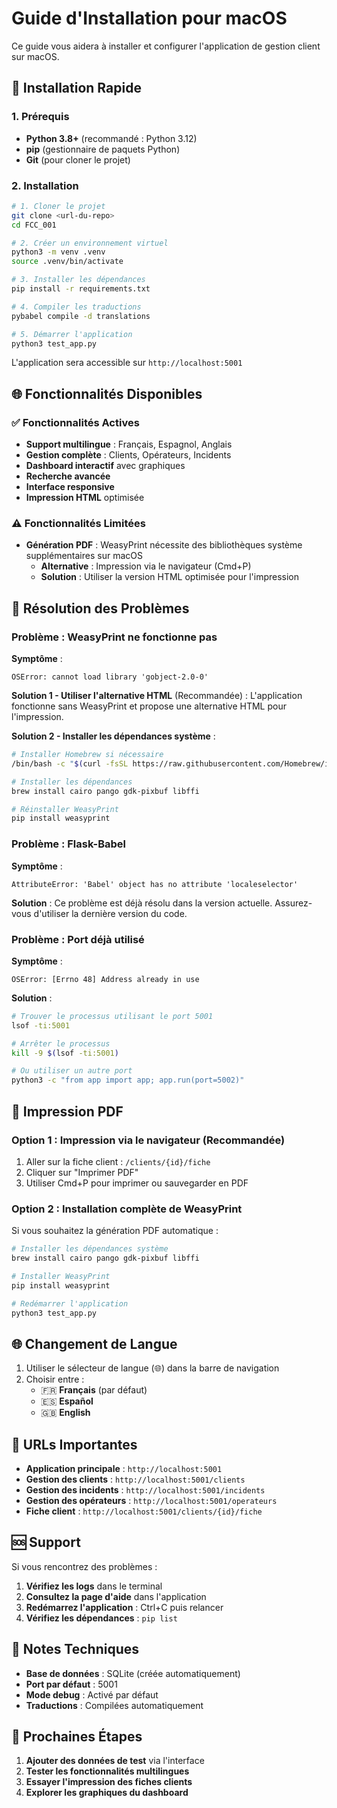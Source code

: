 # Guide d'Installation pour macOS

Ce guide vous aidera à installer et configurer l'application de gestion client sur macOS.

## 🚀 Installation Rapide

### 1. Prérequis

- **Python 3.8+** (recommandé : Python 3.12)
- **pip** (gestionnaire de paquets Python)
- **Git** (pour cloner le projet)

### 2. Installation

```bash
# 1. Cloner le projet
git clone <url-du-repo>
cd FCC_001

# 2. Créer un environnement virtuel
python3 -m venv .venv
source .venv/bin/activate

# 3. Installer les dépendances
pip install -r requirements.txt

# 4. Compiler les traductions
pybabel compile -d translations

# 5. Démarrer l'application
python3 test_app.py
```

L'application sera accessible sur `http://localhost:5001`

## 🌐 Fonctionnalités Disponibles

### ✅ Fonctionnalités Actives

- **Support multilingue** : Français, Espagnol, Anglais
- **Gestion complète** : Clients, Opérateurs, Incidents
- **Dashboard interactif** avec graphiques
- **Recherche avancée**
- **Interface responsive**
- **Impression HTML** optimisée

### ⚠️ Fonctionnalités Limitées

- **Génération PDF** : WeasyPrint nécessite des bibliothèques système supplémentaires sur macOS
  - **Alternative** : Impression via le navigateur (Cmd+P)
  - **Solution** : Utiliser la version HTML optimisée pour l'impression

## 🔧 Résolution des Problèmes

### Problème : WeasyPrint ne fonctionne pas

**Symptôme** :

```
OSError: cannot load library 'gobject-2.0-0'
```

**Solution 1 - Utiliser l'alternative HTML** (Recommandée) :
L'application fonctionne sans WeasyPrint et propose une alternative HTML pour l'impression.

**Solution 2 - Installer les dépendances système** :

```bash
# Installer Homebrew si nécessaire
/bin/bash -c "$(curl -fsSL https://raw.githubusercontent.com/Homebrew/install/HEAD/install.sh)"

# Installer les dépendances
brew install cairo pango gdk-pixbuf libffi

# Réinstaller WeasyPrint
pip install weasyprint
```

### Problème : Flask-Babel

**Symptôme** :

```
AttributeError: 'Babel' object has no attribute 'localeselector'
```

**Solution** :
Ce problème est déjà résolu dans la version actuelle. Assurez-vous d'utiliser la dernière version du code.

### Problème : Port déjà utilisé

**Symptôme** :

```
OSError: [Errno 48] Address already in use
```

**Solution** :

```bash
# Trouver le processus utilisant le port 5001
lsof -ti:5001

# Arrêter le processus
kill -9 $(lsof -ti:5001)

# Ou utiliser un autre port
python3 -c "from app import app; app.run(port=5002)"
```

## 📄 Impression PDF

### Option 1 : Impression via le navigateur (Recommandée)

1. Aller sur la fiche client : `/clients/{id}/fiche`
2. Cliquer sur "Imprimer PDF"
3. Utiliser Cmd+P pour imprimer ou sauvegarder en PDF

### Option 2 : Installation complète de WeasyPrint

Si vous souhaitez la génération PDF automatique :

```bash
# Installer les dépendances système
brew install cairo pango gdk-pixbuf libffi

# Installer WeasyPrint
pip install weasyprint

# Redémarrer l'application
python3 test_app.py
```

## 🌐 Changement de Langue

1. Utiliser le sélecteur de langue (🌐) dans la barre de navigation
2. Choisir entre :
   - 🇫🇷 **Français** (par défaut)
   - 🇪🇸 **Español**
   - 🇬🇧 **English**

## 🔗 URLs Importantes

- **Application principale** : `http://localhost:5001`
- **Gestion des clients** : `http://localhost:5001/clients`
- **Gestion des incidents** : `http://localhost:5001/incidents`
- **Gestion des opérateurs** : `http://localhost:5001/operateurs`
- **Fiche client** : `http://localhost:5001/clients/{id}/fiche`

## 🆘 Support

Si vous rencontrez des problèmes :

1. **Vérifiez les logs** dans le terminal
2. **Consultez la page d'aide** dans l'application
3. **Redémarrez l'application** : Ctrl+C puis relancer
4. **Vérifiez les dépendances** : `pip list`

## 📝 Notes Techniques

- **Base de données** : SQLite (créée automatiquement)
- **Port par défaut** : 5001
- **Mode debug** : Activé par défaut
- **Traductions** : Compilées automatiquement

## 🎯 Prochaines Étapes

1. **Ajouter des données de test** via l'interface
2. **Tester les fonctionnalités multilingues**
3. **Essayer l'impression des fiches clients**
4. **Explorer les graphiques du dashboard**
